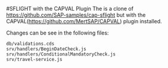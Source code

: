 #SFLIGHT with the CAPVAL Plugin
The is a clone of https://github.com/SAP-samples/cap-sflight but with the CAPVAL(https://github.com/MertSAP/CAPVAL) plugin installed.

Changes can be see in the following files:
```
db/validations.cds
srv/handlers/BeginDateCheck.js
srv/handlers/ConditionalMandatoryCheck.js
srv/travel-service.js
```
